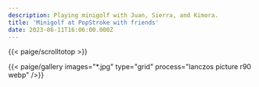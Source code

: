 ```yaml
---
description: Playing minigolf with Juan, Sierra, and Kimora.
title: 'Minigolf at PopStroke with friends'
date: 2023-06-11T16:06:00.000Z
---
```


{{< paige/scrolltotop >}}

{{< paige/gallery
     images="*.jpg"
     type="grid"
     process="lanczos picture r90 webp"
     />}}
